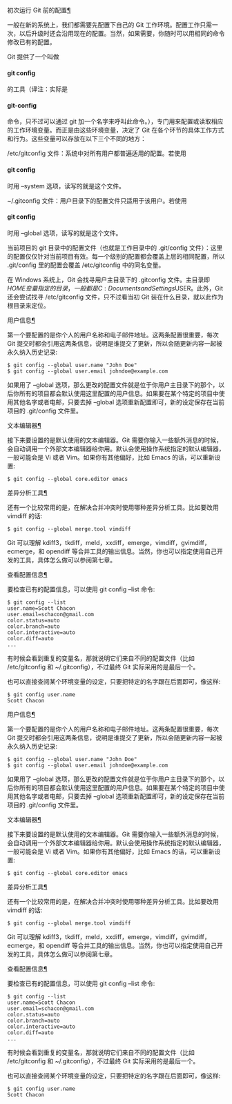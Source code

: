 
<span id="git" ></span>
初次运行 Git 前的配置[¶](#git)

一般在新的系统上，我们都需要先配置下自己的 Git 工作环境。配置工作只需一次，以后升级时还会沿用现在的配置。当然，如果需要，你随时可以用相同的命令修改已有的配置。


Git 提供了一个叫做 

#### git config

 的工具（译注：实际是 

#### git-config

 命令，只不过可以通过 git 加一个名字来呼叫此命令。），专门用来配置或读取相应的工作环境变量。而正是由这些环境变量，决定了 Git 在各个环节的具体工作方式和行为。这些变量可以存放在以下三个不同的地方：




/etc/gitconfig 文件：系统中对所有用户都普遍适用的配置。若使用 

#### git config

 时用 –system 选项，读写的就是这个文件。


~/.gitconfig 文件：用户目录下的配置文件只适用于该用户。若使用 

#### git config

 时用 –global 选项，读写的就是这个文件。

当前项目的 git 目录中的配置文件（也就是工作目录中的 .git/config 文件）：这里的配置仅仅针对当前项目有效。每一个级别的配置都会覆盖上层的相同配置，所以 .git/config 里的配置会覆盖 /etc/gitconfig 中的同名变量。


在 Windows 系统上，Git 会找寻用户主目录下的 .gitconfig 文件。主目录即 $HOME 变量指定的目录，一般都是 C:Documents and Settings$USER。此外，Git 还会尝试找寻 /etc/gitconfig 文件，只不过看当初 Git 装在什么目录，就以此作为根目录来定位。


<span id="id1" ></span>
用户信息[¶](#id1)

第一个要配置的是你个人的用户名称和电子邮件地址。这两条配置很重要，每次 Git 提交时都会引用这两条信息，说明是谁提交了更新，所以会随更新内容一起被永久纳入历史记录:




```
$ git config --global user.name "John Doe"
$ git config --global user.email johndoe@example.com

```






如果用了 –global 选项，那么更改的配置文件就是位于你用户主目录下的那个，以后你所有的项目都会默认使用这里配置的用户信息。如果要在某个特定的项目中使用其他名字或者电邮，只要去掉 –global 选项重新配置即可，新的设定保存在当前项目的 .git/config 文件里。





<span id="id2" ></span>
文本编辑器[¶](#id2)

接下来要设置的是默认使用的文本编辑器。Git 需要你输入一些额外消息的时候，会自动调用一个外部文本编辑器给你用。默认会使用操作系统指定的默认编辑器，一般可能会是 Vi 或者 Vim。如果你有其他偏好，比如 Emacs 的话，可以重新设置:




```
$ git config --global core.editor emacs

```









<span id="id3" ></span>
差异分析工具[¶](#id3)

还有一个比较常用的是，在解决合并冲突时使用哪种差异分析工具。比如要改用 vimdiff 的话:




```
$ git config --global merge.tool vimdiff

```






Git 可以理解 kdiff3，tkdiff，meld，xxdiff，emerge，vimdiff，gvimdiff，ecmerge，和 opendiff 等合并工具的输出信息。当然，你也可以指定使用自己开发的工具，具体怎么做可以参阅第七章。





<span id="id4" ></span>
查看配置信息[¶](#id4)

要检查已有的配置信息，可以使用 git config –list 命令:




```
$ git config --list
user.name=Scott Chacon
user.email=schacon@gmail.com
color.status=auto
color.branch=auto
color.interactive=auto
color.diff=auto
...

```






有时候会看到重复的变量名，那就说明它们来自不同的配置文件（比如 /etc/gitconfig 和 ~/.gitconfig），不过最终 Git 实际采用的是最后一个。


也可以直接查阅某个环境变量的设定，只要把特定的名字跟在后面即可，像这样:




```
$ git config user.name
Scott Chacon

```












<span id="id1" ></span>
用户信息[¶](#id1)

第一个要配置的是你个人的用户名称和电子邮件地址。这两条配置很重要，每次 Git 提交时都会引用这两条信息，说明是谁提交了更新，所以会随更新内容一起被永久纳入历史记录:




```
$ git config --global user.name "John Doe"
$ git config --global user.email johndoe@example.com

```






如果用了 –global 选项，那么更改的配置文件就是位于你用户主目录下的那个，以后你所有的项目都会默认使用这里配置的用户信息。如果要在某个特定的项目中使用其他名字或者电邮，只要去掉 –global 选项重新配置即可，新的设定保存在当前项目的 .git/config 文件里。





<span id="id2" ></span>
文本编辑器[¶](#id2)

接下来要设置的是默认使用的文本编辑器。Git 需要你输入一些额外消息的时候，会自动调用一个外部文本编辑器给你用。默认会使用操作系统指定的默认编辑器，一般可能会是 Vi 或者 Vim。如果你有其他偏好，比如 Emacs 的话，可以重新设置:




```
$ git config --global core.editor emacs

```









<span id="id3" ></span>
差异分析工具[¶](#id3)

还有一个比较常用的是，在解决合并冲突时使用哪种差异分析工具。比如要改用 vimdiff 的话:




```
$ git config --global merge.tool vimdiff

```






Git 可以理解 kdiff3，tkdiff，meld，xxdiff，emerge，vimdiff，gvimdiff，ecmerge，和 opendiff 等合并工具的输出信息。当然，你也可以指定使用自己开发的工具，具体怎么做可以参阅第七章。





<span id="id4" ></span>
查看配置信息[¶](#id4)

要检查已有的配置信息，可以使用 git config –list 命令:




```
$ git config --list
user.name=Scott Chacon
user.email=schacon@gmail.com
color.status=auto
color.branch=auto
color.interactive=auto
color.diff=auto
...

```






有时候会看到重复的变量名，那就说明它们来自不同的配置文件（比如 /etc/gitconfig 和 ~/.gitconfig），不过最终 Git 实际采用的是最后一个。


也可以直接查阅某个环境变量的设定，只要把特定的名字跟在后面即可，像这样:




```
$ git config user.name
Scott Chacon

```









